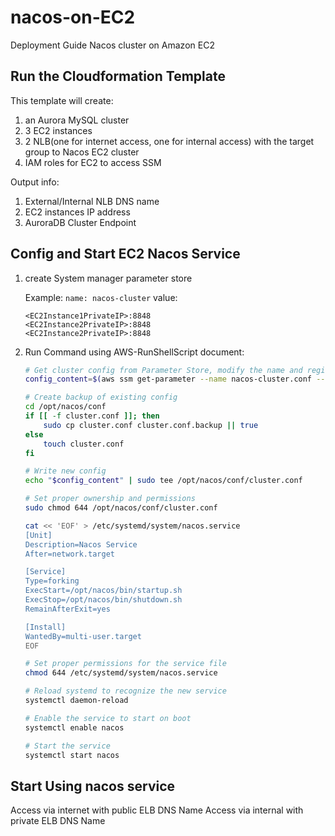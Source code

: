 # nacos-on-EC2

Deployment Guide Nacos cluster on Amazon EC2

## Run the Cloudformation Template

This template will create:

1. an Aurora MySQL cluster
2. 3 EC2 instances
3. 2 NLB(one for internet access, one for internal access) with the target group to Nacos EC2 cluster
4. IAM roles for EC2 to access SSM

Output info:

1. External/Internal NLB DNS name
2. EC2 instances IP address
3. AuroraDB Cluster Endpoint

## Config and Start EC2 Nacos Service

1. create System manager parameter store
    
    Example:
    `name: nacos-cluster`
    value:
    
    ```#ip: port
    <EC2Instance1PrivateIP>:8848
    <EC2Instance2PrivateIP>:8848
    <EC2Instance2PrivateIP>:8848
    ```
    
2. Run Command using AWS-RunShellScript document:
    
    ```bash
    # Get cluster config from Parameter Store, modify the name and region according to your deployment
    config_content=$(aws ssm get-parameter --name nacos-cluster.conf --query Parameter.Value --output text --region cn-north-1)
    
    # Create backup of existing config
    cd /opt/nacos/conf
    if [[ -f cluster.conf ]]; then
        sudo cp cluster.conf cluster.conf.backup || true
    else
        touch cluster.conf
    fi
    
    # Write new config
    echo "$config_content" | sudo tee /opt/nacos/conf/cluster.conf
    
    # Set proper ownership and permissions
    sudo chmod 644 /opt/nacos/conf/cluster.conf
    
    cat << 'EOF' > /etc/systemd/system/nacos.service
    [Unit]
    Description=Nacos Service
    After=network.target
    
    [Service]
    Type=forking
    ExecStart=/opt/nacos/bin/startup.sh
    ExecStop=/opt/nacos/bin/shutdown.sh
    RemainAfterExit=yes
    
    [Install]
    WantedBy=multi-user.target
    EOF
    
    # Set proper permissions for the service file
    chmod 644 /etc/systemd/system/nacos.service
    
    # Reload systemd to recognize the new service
    systemctl daemon-reload
    
    # Enable the service to start on boot
    systemctl enable nacos
    
    # Start the service
    systemctl start nacos
    ```
    

## Start Using nacos service

Access via internet with public ELB DNS Name
Access via internal with private ELB DNS Name
